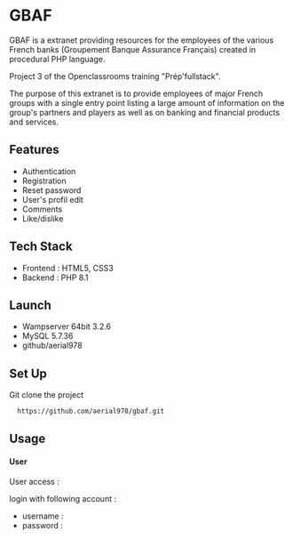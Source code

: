 # GBAF

GBAF is a extranet providing resources for the employees of the various French banks (Groupement Banque Assurance Français) created in procedural PHP language.

Project 3 of the Openclassrooms training "Prép'fullstack".

The purpose of this extranet is to provide employees of major French groups with a single entry point listing a large amount of information on the group's partners and players as well as on banking and financial products and services.

## Features

* Authentication
* Registration
* Reset password
* User's profil edit
* Comments
* Like/dislike

## Tech Stack

* Frontend : HTML5, CSS3
* Backend : PHP 8.1

## Launch

*  Wampserver 64bit 3.2.6
*  MySQL 5.7.36
*  github/aerial978

## Set Up

Git clone the project

```bash
  https://github.com/aerial978/gbaf.git
```

## Usage

#### User

User access :

login with following account : 

  *  username : 
  *  password : 


